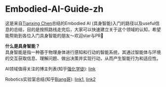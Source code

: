 # Embodied-AI-Guide-zh
这是来自[Tianxing Chen](https://tianxingchen.github.io)总结的Embodied AI (具身智能)入门的路径以及useful信息的总结，目的是按照路线走完后，大家可以快速建立关于这个领域的认知，希望能帮助到各位入门具身智能的朋友～欢迎star与PR🌟

**什么是具身智能？**<br>
具身智能是指一种基于物理身体进行感知和行动的智能系统，其通过智能体与环境的交互获取信息、理解问题、做出决策并实现行动，从而产生智能行为和适应性。



AI领域值得关注的博主列表(知乎[强化学徒](https://www.zhihu.com/people/heda-he-28)): [link](https://zhuanlan.zhihu.com/p/682110383)

Robotics实验室总结(知乎[Biang哥](https://www.zhihu.com/people/qi-da-guang)): [link1](https://zhuanlan.zhihu.com/p/682671294?utm_psn=1782122763157188608), [link2](https://zhuanlan.zhihu.com/p/682692024?utm_psn=1782122945184796672)
